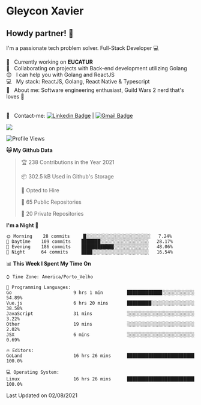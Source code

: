 # Gleycon Xavier

## Howdy partner! 👋

I'm a passionate tech problem solver.
Full-Stack Developer :computer:

 :rocket:  &nbsp; Currently working on **EUCATUR**
 <br/> :purple_heart: &nbsp; Collaborating on projects with Back-end development utilizing Golang
 <br/> :blush: &nbsp; I can help you with Golang and ReactJS
 <br/> :computer: &nbsp; My stack: ReactJS, Golang, React Native & Typescript
 <br/> 💬  &nbsp; About me: Software engineering enthusiast, Guild Wars 2 nerd that's loves :apple:
 <br/>
 <br/>
 <br/> :email: &nbsp; Contact-me: [![Linkedin Badge](https://img.shields.io/badge/-GleyconXavier-blue?style=flat-square&logo=Linkedin&logoColor=white&link=https://www.linkedin.com/in/gleyconxavier/)](https://www.linkedin.com/in/gleyconxavier/) 
| 
[![Gmail Badge](https://img.shields.io/badge/-gleyconxcarlos@gmail.com-c14438?style=flat-square&logo=Gmail&logoColor=white&link=mailto:gleyconxcarlos@gmail.com)](mailto:gleyconxcarlos@gmail.com)

![](https://komarev.com/ghpvc/?username=gleyconxavier)

<!--START_SECTION:waka-->
![Profile Views](http://img.shields.io/badge/Profile%20Views-0-blue)

**🐱 My Github Data** 

> 🏆 238 Contributions in the Year 2021
 > 
> 📦 302.5 kB Used in Github's Storage 
 > 
> 💼 Opted to Hire
 > 
> 📜 65 Public Repositories 
 > 
> 🔑 20 Private Repositories  
 > 
**I'm a Night 🦉** 

```text
🌞 Morning    28 commits     █░░░░░░░░░░░░░░░░░░░░░░░░   7.24% 
🌆 Daytime    109 commits    ███████░░░░░░░░░░░░░░░░░░   28.17% 
🌃 Evening    186 commits    ████████████░░░░░░░░░░░░░   48.06% 
🌙 Night      64 commits     ████░░░░░░░░░░░░░░░░░░░░░   16.54%

```


📊 **This Week I Spent My Time On** 

```text
⌚︎ Time Zone: America/Porto_Velho

💬 Programming Languages: 
Go                       9 hrs 1 min         █████████████░░░░░░░░░░░░   54.89% 
Vue.js                   6 hrs 20 mins       █████████░░░░░░░░░░░░░░░░   38.58% 
JavaScript               31 mins             ░░░░░░░░░░░░░░░░░░░░░░░░░   3.22% 
Other                    19 mins             ░░░░░░░░░░░░░░░░░░░░░░░░░   2.02% 
JSX                      6 mins              ░░░░░░░░░░░░░░░░░░░░░░░░░   0.69%

🔥 Editors: 
GoLand                   16 hrs 26 mins      █████████████████████████   100.0%

💻 Operating System: 
Linux                    16 hrs 26 mins      █████████████████████████   100.0%

```


 Last Updated on 02/08/2021
<!--END_SECTION:waka-->

